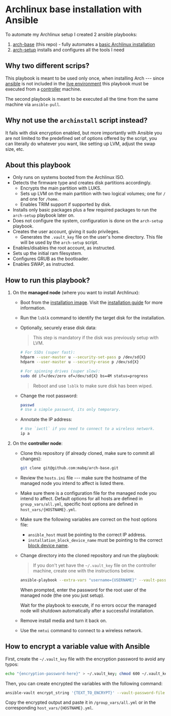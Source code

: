 # Archlinux base installation with Ansible

To automate my Archlinux setup I created 2 ansible playbooks:

1. [arch-base](https://github.com/mabq/arch-base) (this repo) - fully automates a [basic Archlinux installation](https://wiki.archlinux.org/title/Installation_guide)
2. [arch-setup](https://github.com/mabq/arch-setup) installs and configures all the tools I need


## Why two different scrips?

This playbook is meant to be used only once, when installing Arch --- since [ansible](https://archlinux.org/packages/extra/any/ansible/) is not included in the [live environment](https://wiki.archlinux.org/title/Installation_guide#Boot_the_live_environment) this playbook must be executed from a [controller](https://docs.ansible.com/ansible/latest/getting_started/index.html#getting-started-with-ansible) machine.

The second playbook is meant to be executed all the time from the same machine via `ansible-pull`.


## Why not use the `archinstall` script instead?

It fails with disk encryption enabled, but more importantly with Ansible you are not limited to the predefined set of options offered by the script, you can literally do whatever you want, like setting up LVM, adjust the swap size, etc.


## About this playbook

  - Only runs on systems booted from the Archlinux ISO.
  - Detects the firmware type and creates disk partitions accordingly.
      - Encrypts the main partition with LUKS.
      - Sets up LVM on the main partition with two logical volumes; one for `/` and one for `/home`.
      - Enables TRIM support if supported by disk.
  - Installs only basic packages plus a few required packages to run the `arch-setup` playbook later on.
  - Does not configure the system, configuration is done on the `arch-setup` playbook.
  - Creates the user account, giving it sudo privileges.
      - Generates the `.vault_key` file on the user's home directory. This file will be used by the `arch-setup` script.
  - Enables/disables the root account, as instructed.
  - Sets up the initial ram filesystem.
  - Configures GRUB as the bootloader.
  - Enables SWAP, as instructed.


## How to run this playbook?

1. On the **managed node** (where you want to install Archlinux):

   - Boot from the [installation image](https://archlinux.org/download/). Visit the [installation guide](https://wiki.archlinux.org/title/Installation_guide) for more information.

   - Run the `lsblk` command to identify the target disk for the installation.

   - Optionally, securely erase disk data:

     > This step is mandatory if the disk was previously setup with LVM.

     ```bash
     # For SSDs (super fast):
     hdparm --user-master u --security-set-pass p /dev/sd{X}
     hdparm --user-master u --security-erase p /dev/sd{X}

     # For spinning drives (super slow):
     sudo dd if=/dev/zero of=/dev/sd{X} bs=4M status=progress
     ```

     > Reboot and use `lsblk` to make sure disk has been wiped.

   - Change the root password:

     ```bash
     passwd
     # Use a simple password, its only temporary.
     ```

   - Annotate the IP address:

     ```bash
     # Use `iwctl` if you need to connect to a wireless network.
     ip a
     ```

2. On the **controller node**:

   - Clone this repository (if already cloned, make sure to commit all changes):

     ```bash
     git clone git@github.com:mabq/arch-base.git
     ```

   - Review the `hosts.ini` file --- make sure the hostname of the managed node you intend to affect is listed there.

   - Make sure there is a configuration file for the managed node you intend to affect. Default options for all hosts are defined in `group_vars/all.yml`, specific host options are defined in `host_vars/{HOSTNAME}.yml`.

   - Make sure the following variables are correct on the host options file:

     - `ansible_host` must be pointing to the correct IP address.
     - `installation_block_device_name` must be pointing to the correct [block device name](https://wiki.archlinux.org/title/Device_file#Block_devices).

   - Change directory into the cloned repository and run the playbook:

     > If you don't yet have the `~/.vault_key` file on the controller machine, create one with the instructions below.

     ```bash
     ansible-playbook --extra-vars "username={USERNAME}" --vault-password-file ~/.vault_key --ask-pass local.yml
     ```

     When prompted, enter the password for the root user of the managed node (the one you just setup).

     Wait for the playbook to execute, if no errors occur the managed node will shutdown automatically after a successful installation.

   - Remove install media and turn it back on.

   - Use the `nmtui` command to connect to a wireless network.


## How to encrypt a variable value with Ansible

First, create the `~/.vault_key` file with the encryption password to avoid any typos:

   ```bash
   echo "{encryption-password-here}" > ~/.vault_key; chmod 600 ~/.vault_key
   ```

Then, you can create encrypted the variables with the following command:

   ```bash
   ansible-vault encrypt_string '{TEXT_TO_ENCRYPT}' --vault-password-file ~/.vault_key --name '{VARIABLE_NAME}'`
   ```

Copy the encrypted output and paste it in `/group_vars/all.yml` or in the corresponding `host_vars/{HOSTNAME}.yml`.
